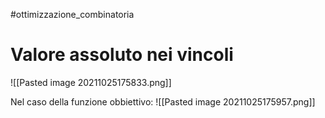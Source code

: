 #ottimizzazione_combinatoria 
# Valore assoluto nei vincoli
![[Pasted image 20211025175833.png]]

Nel caso della funzione obbiettivo:
![[Pasted image 20211025175957.png]]

